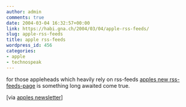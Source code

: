 ```yaml
---
author: admin
comments: true
date: 2004-03-04 16:32:57+00:00
link: https://habi.gna.ch/2004/03/04/apple-rss-feeds/
slug: apple-rss-feeds
title: apple rss-feeds
wordpress_id: 456
categories:
- apple
- technospeak
---
```


for those appleheads which heavily rely on rss-feeds [apples new rss-feeds-page](http://www.apple.com/rss/) is something long awaited come true.

[via [apples newsletter](http://www.apple.com/enews/2004/03/04enews1.html)]
